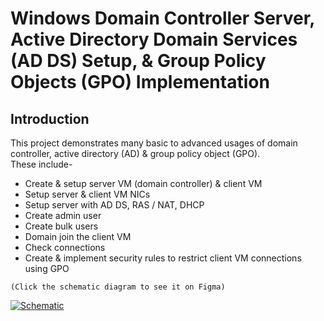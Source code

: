 <h1>Windows Domain Controller Server, Active Directory Domain Services (AD DS) Setup, & Group Policy Objects (GPO) Implementation</h1>
<h2>Introduction</h2>
This project demonstrates many basic to advanced usages of domain controller, active directory (AD) & group policy object (GPO).</br>
These include-</br>

- Create & setup server VM (domain controller) & client VM
- Setup server & client VM NICs
- Setup server with AD DS, RAS / NAT, DHCP
- Create admin user
- Create bulk users
- Domain join the client VM
- Check connections
- Create & implement security rules to restrict client VM connections using GPO

`(Click the schematic diagram to see it on Figma)`


[![Schematic](https://github.com/MehediEhteshum/adds-gpo/blob/main/screenshots/Screenshot%202023-09-19%20172551.png)](https://www.figma.com/file/rFRTPwspiE9JIS8MRxIHc1/Windows-Domain-Controller-(Active-Directory-DS)-Schematic?type=whiteboard&node-id=0%3A1&t=cPZLwiZedmpp0mul-1)
